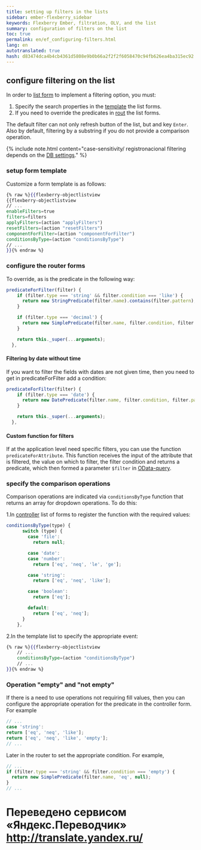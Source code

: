 ```yaml
--- 
title: setting up filters in the lists 
sidebar: ember-flexberry_sidebar 
keywords: Flexberry Ember, filtration, OLV, and the list 
summary: configuration of filters on the list 
toc: true 
permalink: en/ef_configuring-filters.html 
lang: en 
autotranslated: true 
hash: d83474dca4b4cb4361d5808e9b0b66a2f2f2f6058470c94fb626ea4ba315ec92 
--- 
```


## configure filtering on the list 

In order to [list form](ef_object-list-view.html) to implement a filtering option, you must: 

1. Specify the search properties in the [template](ef_template.html) the list forms. 
2. If you need to override the predicates in [rout](ef_route.html) the list forms. 

The default filter can not only refresh button of the list, but and key `Enter`. Also by default, filtering by a substring if you do not provide a comparison operation. 

{% include note.html content="case-sensitivity/ registronacional filtering depends on the [DB settings](fo_insensitivity-register-ds.html)." %} 

### setup form template 

Customize a form template is as follows: 

```hbs
{% raw %}{{flexberry-objectlistview
{{flexberry-objectlistview
// ... 
enableFilters=true
filters=filters
applyFilters=(action "applyFilters")
resetFilters=(action "resetFilters")
componentForFilter=(action "componentForFilter")
conditionsByType=(action "conditionsByType")
// ... 
}}{% endraw %}
``` 

### configure the router forms 

To override, as is the predicate in the following way: 

```javascript
predicateForFilter(filter) {
    if (filter.type === 'string' && filter.condition === 'like') {
      return new StringPredicate(filter.name).contains(filter.pattern);
    }

    if (filter.type === 'decimal') {
      return new SimplePredicate(filter.name, filter.condition, filter.pattern ? Number(filter.pattern) : filter.pattern);
    }

    return this._super(...arguments);
  },
``` 

#### Filtering by date without time 

If you want to filter the fields with dates are not given time, then you need to get in predicateForFilter add a condition: 

```javascript
predicateForFilter(filter) {
    if (filter.type === 'date') {
      return new DatePredicate(filter.name, filter.condition, filter.pattern, true);
    }

    return this._super(...arguments);
  },
``` 

#### Custom function for filters 

If at the application level need specific filters, you can use the function `predicateForAttribute`. This function receives the input of the attribute that is filtered, the value on which to filter, the filter condition and returns a predicate, which then formed a parameter `$filter` in [OData-query](fo_orm-odata-service.html). 

### specify the comparison operations 

Comparison operations are indicated via `conditionsByType` function that returns an array for dropdown operations. To do this: 

1.In [controller](ef_controller.html) list of forms to register the function with the required values: 

```javascript
conditionsByType(type) {
      switch (type) {
        case 'file':
          return null;

        case 'date':
        case 'number':
          return ['eq', 'neq', 'le', 'ge'];

        case 'string':
          return ['eq', 'neq', 'like'];

        case 'boolean':
          return ['eq'];

        default:
          return ['eq', 'neq'];
      }
    },
``` 

2.In the template list to specify the appropriate event: 

```hbs
{% raw %}{{flexberry-objectlistview
    // ... 
    conditionsByType=(action "conditionsByType")
    // ... 
}}{% endraw %}
``` 

### Operation "empty" and "not empty" 

If there is a need to use operations not requiring fill values, then you can configure the appropriate operation for the predicate in the controller form. For example 

```javascript
// ... 
case 'string':
return ['eq', 'neq', 'like'];
return ['eq', 'neq', 'like', 'empty'];
// ... 
``` 

Later in the router to set the appropriate condition. For example, 

```javascript
// ... 
if (filter.type === 'string' && filter.condition === 'empty') {
  return new SimplePredicate(filter.name, 'eq', null);
}
// ... 
``` 



 # Переведено сервисом «Яндекс.Переводчик» http://translate.yandex.ru/